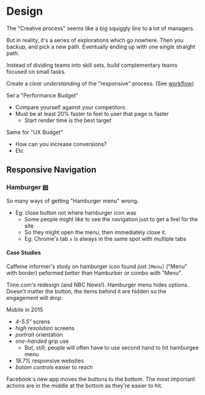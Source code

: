# Design

The "Creative process" seems like a big squiggly line to a lot of managers.

But in reality, it's a series of explorations which go nowhere. Then you backup,
and pick a new path. Eventually ending up with one single straight path.

Instead of dividing teams into skill sets, build complementary teams focused on
small tasks.

Create a _clear understanding_ of the "responsive" process. (See
[workflow](WORKFLOW.md))

Set a "Performance Budget"

* Compare yourself against your competitors
* Must be at least 20% faster to feel to user that page is faster
  * Start render time is the best target

Same for "UX Budget"

* How can you increase conversions?
* Etc

## Responsive Navigation

### Hamburger ▤

So many ways of getting "Hamburger menu" wrong.

* Eg: close button not where hamburger icon was
  * Some people might like to see the navigation just to get a feel for the
    site.
  * So they might open the menu, then immediately close it.
  * Eg: Chrome's tab `x` is always in the same spot with multiple tabs

#### Case Studies

Caffeine informer's study on hamburger icon found just `[Menu]` ("Menu" with
border) peformed better than Hamburber or combo with "Menu".

Time.com's redesign (and NBC News!). Hamburger menu hides options. Doesn't
matter the button, the items behind it are hidden so the engagement will drop.

Mobile in 2015
* *4-5.5"* screns
* *high resolution* screens
* *portrait* orientation
* *one-handed* grip use
  * But, still; people will often have to use second hand to hit hamburgee menu
* *18.7%* responsive websites
* *botom controls* easier to reach

Facebook's new app moves the buttons to the bottom. The most important actions
are in the middle at the bottom as they're easier to hit.

